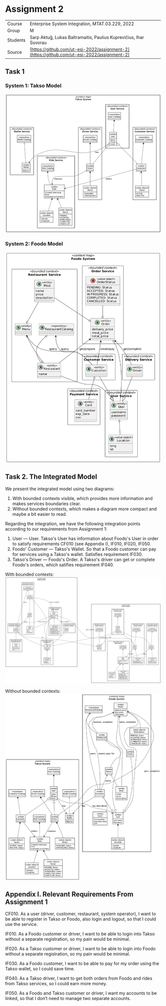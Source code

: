 # Assignment 2

|   |   |
|---|---|
Course | Enterprise System Integration, MTAT.03.229, 2022
Group | M
Students | Sarp Aktuğ, Lukas Baltramaitis, Paulius Kuprevičius, Ihar Suvorau |
Source | [https://github.com/ut-esi-2022/assignment-2](https://github.com/ut-esi-2022/assignment-2)

## Task 1

### System 1: Takso Model
![](out/takso-model/TaksoModel.png)

### System 2: Foodo Model
![](out/foodo-model/FoodoModel2.png)

## Task 2. The Integrated Model

We present the integrated model using two diagrams:

1. With bounded contexts visible, which provides more information and makes services boundaries clear.
2. Without bounded contexts, which makes a diagram more compact and maybe a bit easier to read.

Regarding the integration, we have the following integration points according to our requirements from Assignment 1:

1. User — User. Takso's User has information about Foodo's User in order to satisfy requirements CF010 (see Appendix I), IF010, IF020, IF050.
2. Foodo' Customer — Takso's Wallet. So that a Foodo customer can pay for services using a Takso's wallet. Satisfies requirement IF030.
3. Takso's Driver — Foodo's Order. A Takso's driver can get or complete Foodo's orders, which satifies requirement IF040.

With bounded contexts:
![](out/integrated-model_2/IntegratedModel2.png)

Without bounded contexts:
![](out/integrated-model_2_nobcs/IntegratedModel2NoContexts.png)

## Appendix I. Relevant Requirements From Assignment 1

CF010. As a user (driver, customer, restaurant, system operator), I want to be able to register in Takso or Foodo, also login and logout, so that I could use the service.

IF010. As a Foodo customer or driver, I want to be able to login into Takso without a separate registration, so my pain would be minimal.

IF020. As a Takso customer or driver, I want to be able to login into Foodo without a separate registration, so my pain would be minimal.

IF030. As a Foodo customer, I want to be able to pay for my order using the Takso wallet, so I could save time.

IF040. As a Takso driver, I want to get both orders from Foodo and rides from Takso services, so I could earn more money.

IF050. As a Foodo and Takso customer or driver, I want my accounts to be linked, so that I don’t need to manage two separate accounts.
